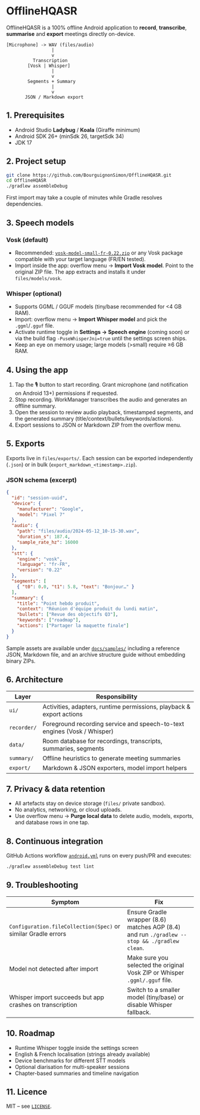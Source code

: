 # OfflineHQASR

OfflineHQASR is a 100% offline Android application to **record**, **transcribe**, **summarise** and **export** meetings directly on-device.

```
[Microphone] -> WAV (files/audio)
                 |
                 v
          Transcription
        [Vosk | Whisper]
                 |
                 v
        Segments + Summary
                 |
                 v
       JSON / Markdown export
```

## 1. Prerequisites

- Android Studio **Ladybug** / **Koala** (Giraffe minimum)
- Android SDK 26+ (minSdk 26, targetSdk 34)
- JDK 17

## 2. Project setup

```bash
git clone https://github.com/BourguignonSimon/OfflineHQASR.git
cd OfflineHQASR
./gradlew assembleDebug
```

First import may take a couple of minutes while Gradle resolves dependencies.

## 3. Speech models

### Vosk (default)
- Recommended: [`vosk-model-small-fr-0.22.zip`](https://alphacephei.com/vosk/models) or any Vosk package compatible with your target language (FR/EN tested).
- Import inside the app: overflow menu → **Import Vosk model**. Point to the original ZIP file. The app extracts and installs it under `files/models/vosk`.

### Whisper (optional)
- Supports GGML / GGUF models (tiny/base recommended for <4 GB RAM).
- Import: overflow menu → **Import Whisper model** and pick the `.ggml`/`.gguf` file.
- Activate runtime toggle in **Settings → Speech engine** (coming soon) or via the build flag `-PuseWhisperJni=true` until the settings screen ships.
- Keep an eye on memory usage; large models (>small) require ≥6 GB RAM.

## 4. Using the app

1. Tap the 🎙️ button to start recording. Grant microphone (and notification on Android 13+) permissions if requested.
2. Stop recording. WorkManager transcribes the audio and generates an offline summary.
3. Open the session to review audio playback, timestamped segments, and the generated summary (title/context/bullets/keywords/actions).
4. Export sessions to JSON or Markdown ZIP from the overflow menu.

## 5. Exports

Exports live in `files/exports/`. Each session can be exported independently (`.json`) or in bulk (`export_markdown_<timestamp>.zip`).

### JSON schema (excerpt)

```json
{
  "id": "session-uuid",
  "device": {
    "manufacturer": "Google",
    "model": "Pixel 7"
  },
  "audio": {
    "path": "files/audio/2024-05-12_10-15-30.wav",
    "duration_s": 187.4,
    "sample_rate_hz": 16000
  },
  "stt": {
    "engine": "vosk",
    "language": "fr-FR",
    "version": "0.22"
  },
  "segments": [
    { "t0": 0.0, "t1": 5.8, "text": "Bonjour…" }
  ],
  "summary": {
    "title": "Point hebdo produit",
    "context": "Réunion d'équipe produit du lundi matin",
    "bullets": ["Revue des objectifs Q3"],
    "keywords": ["roadmap"],
    "actions": ["Partager la maquette finale"]
  }
}
```

Sample assets are available under [`docs/samples/`](docs/samples/) including a reference JSON, Markdown file, and an archive structure guide without embedding binary ZIPs.

## 6. Architecture

| Layer | Responsibility |
|-------|----------------|
| `ui/` | Activities, adapters, runtime permissions, playback & export actions |
| `recorder/` | Foreground recording service and speech-to-text engines (Vosk / Whisper) |
| `data/` | Room database for recordings, transcripts, summaries, segments |
| `summary/` | Offline heuristics to generate meeting summaries |
| `export/` | Markdown & JSON exporters, model import helpers |

## 7. Privacy & data retention

- All artefacts stay on device storage (`files/` private sandbox).
- No analytics, networking, or cloud uploads.
- Use overflow menu → **Purge local data** to delete audio, models, exports, and database rows in one tap.

## 8. Continuous integration

GitHub Actions workflow [`android.yml`](.github/workflows/android.yml) runs on every push/PR and executes:

```bash
./gradlew assembleDebug test lint
```

## 9. Troubleshooting

| Symptom | Fix |
|---------|-----|
| `Configuration.fileCollection(Spec)` or similar Gradle errors | Ensure Gradle wrapper (8.6) matches AGP (8.4) and run `./gradlew --stop && ./gradlew clean`. |
| Model not detected after import | Make sure you selected the original Vosk ZIP or Whisper `.ggml/.gguf` file. |
| Whisper import succeeds but app crashes on transcription | Switch to a smaller model (tiny/base) or disable Whisper fallback. |

## 10. Roadmap

- Runtime Whisper toggle inside the settings screen
- English & French localisation (strings already available)
- Device benchmarks for different STT models
- Optional diarisation for multi-speaker sessions
- Chapter-based summaries and timeline navigation

## 11. Licence

MIT – see [`LICENSE`](LICENSE).
